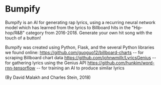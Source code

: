 # Bumpify
Bumpify is an AI for generating rap lyrics, using a recurring neural network model which has learned from the lyrics to Billboard hits in the "Hip-hop/R&B" category from 2016-2018. Generate your own hit song with the touch of a button!

Bumpify was created using Python, Flask, and the several Python libraries we found online:
https://github.com/guoguo12/billboard-charts -- for scraping Billboard chart data
https://github.com/johnwmillr/LyricsGenius -- for gathering lyrics using the Genius API
https://github.com/hunkim/word-rnn-tensorflow -- for training an AI to produce similar lyrics

(By David Malakh and Charles Stein, 2018)
